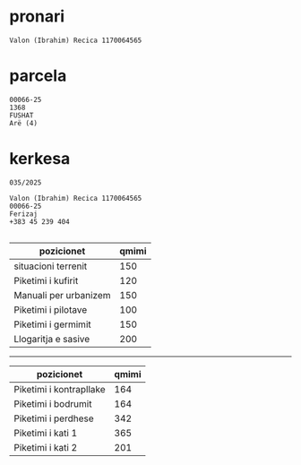 # pronari
```
Valon (Ibrahim) Recica 1170064565

```
# parcela

```
00066-25
1368
FUSHAT
Arë (4)

```
# kerkesa
```
035/2025

Valon (Ibrahim) Recica 1170064565
00066-25
Ferizaj
+383 45 239 404


```


| pozicionet | qmimi |
| -------------- | --------------- |
| situacioni terrenit | 150 |
| Piketimi i kufirit | 120 |
| Manuali per urbanizem | 150 |
| Piketimi i pilotave | 100 |
| Piketimi i germimit | 150 |
| Llogaritja e sasive | 200 |
--------------------------------


| pozicionet | qmimi |
| -------------- | --------------- |
| Piketimi i kontrapllake | 164 |
| Piketimi i bodrumit | 164 |
| Piketimi i perdhese | 342 |
| Piketimi i kati 1 |365 |
| Piketimi i kati 2 |201 |

